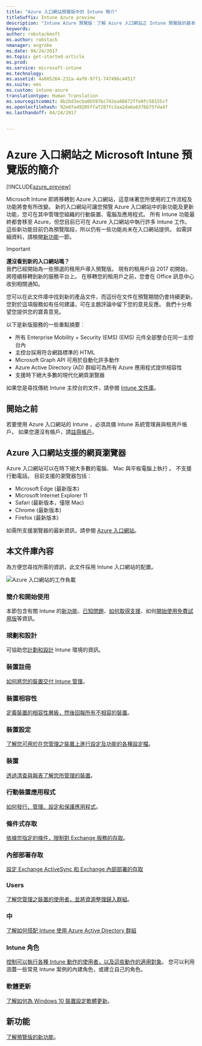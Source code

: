 ```yaml
---
title: "Azure 入口網站預覽版中的 Intune 簡介"
titleSuffix: Intune Azure preview
description: "Intune Azure 預覽版︰了解 Azure 入口網站之 Intune 預覽版的基本概念，以及這項服務如何協助您管理裝置。"
keywords: 
author: robstackmsft
ms.author: robstack
nmanager: angrobe
ms.date: 04/24/2017
ms.topic: get-started-article
ms.prod: 
ms.service: microsoft-intune
ms.technology: 
ms.assetid: 4a085264-232a-4af0-97f1-747496c44517
ms.suite: ems
ms.custom: intune-azure
translationtype: Human Translation
ms.sourcegitcommit: 8b2bd3ecba0b597bc742ea08872ffe8fc58155cf
ms.openlocfilehash: 92e07a49205ffaf287fc3aa2da6a6376b75fda4f
ms.lasthandoff: 04/24/2017


---
```



# <a name="introduction-to-microsoft-intune-in-the-azure-portal-preview"></a>Azure 入口網站之 Microsoft Intune 預覽版的簡介


[!INCLUDE[azure_preview](../includes/azure_preview.md)]

Microsoft Intune 即將移轉到 Azure 入口網站，這意味著您所使用的工作流程及功能將會有所改變。
新的入口網站可讓您預覽 Azure 入口網站中的新功能及更新功能，您可在其中管理您組織的行動裝置、電腦及應用程式。
所有 Intune 功能最終都會移至 Azure，但您目前已可在 Azure 入口網站中執行許多 Intune 工作。 這些新功能目前仍為預覽階段，所以仍有一些功能尚未在入口網站提供。 如需詳細資料，請檢閱[新功能](#what's-new)一節。

> [!IMPORTANT]
> **還沒看到新的入口網站嗎？**<br>
> 我們已經開始為一些預選的租用戶導入預覽版。 現有的租用戶自 2017 初開始，將陸續移轉到新的服務平台上。 在移轉您的租用戶之前，您會在 Office 訊息中心收到相關通知。


您可以在此文件庫中找到新的產品文件，而這份在文件在預覽期間仍會持續更新。 您對於這項服務如有任何建議，可在主題評論中留下您的意見反應。 我們十分希望您提供您的寶貴意見。

<!--- You can view the new Intune technical preview console in Azure at [portal.azure.com]. --->

以下是新版服務的一些重點摘要︰

- 所有 Enterprise Mobility + Security (EMS) (EMS) 元件全部整合在同一主控台內
- 主控台採用符合網路標準的 HTML
- Microsoft Graph API 可用於自動化許多動作
- Azure Active Directory (AD) 群組可為所有 Azure 應用程式提供相容性
- 支援時下絕大多數的現代化網頁瀏覽器

如果您是尋找傳統 Intune 主控台的文件，請參閱 [Intune 文件庫](https://docs.microsoft.com/en-us/intune/)。

## <a name="before-you-start"></a>開始之前

若要使用 Azure 入口網站的 Intune ，必須具備 Intune 系統管理員與租用戶帳戶。 如果您還沒有帳戶，請[註冊帳戶](https://portal.office.com/Signup/Signup.aspx?OfferId=40BE278A-DFD1-470a-9EF7-9F2596EA7FF9&dl=INTUNE_A&ali=1#0%20)。

## <a name="supported-web-browsers-for-the-azure-portal"></a>Azure 入口網站支援的網頁瀏覽器

Azure 入口網站可以在時下絕大多數的電腦、 Mac 與平板電腦上執行 。 不支援行動電話。
目前支援的瀏覽器包括：

- Microsoft Edge (最新版本)
- Microsoft Internet Explorer 11
- Safari (最新版本，僅限 Mac)
- Chrome (最新版本)
- Firefox (最新版本)

如需所支援瀏覽器的最新資訊，請參閱 [Azure 入口網站](https://docs.microsoft.com/azure/azure-preview-portal-supported-browsers-devices)。

## <a name="whats-in-this-library"></a>本文件庫內容

為方便您尋找所需的資訊，此文件採用 Intune 入口網站的配置。

![Azure 入口網站的工作負載](./media/azure-portal-workloads.png)

### <a name="introduction-and-get-started"></a>簡介和開始使用
本節包含有關 Intune 的[新功能](/intune-azure/introduction/whats-new)、[已知問題](/intune-azure/introduction/known-issues-in-the-intune-preview)、[如何取得支援](/intune-azure/introduction/how-to-get-support-for-microsoft-intune)、如何[開始使用免費試用版](/intune-azure/introduction/sign-up-free-trial-microsoft-intune)等資訊。
### <a name="plan-and-design"></a>規劃和設計
可協助您[計劃和設計](/intune-azure/plan-and-design/get-started) Intune 環境的資訊。
### <a name="device-enrollment"></a>裝置註冊
[如何將您的裝置交付 Intune 管理](/intune-azure/enroll-devices/what-is)。
### <a name="device-compliance"></a>裝置相容性
[定義裝置的相容性層級，然後回報所有不相容的裝置](/intune-azure/set-device-compliance/what-is-device-compliance)。
### <a name="device-configuration"></a>裝置設定
[了解您可用於在您管理之裝置上進行設定及功能的各種設定檔](/intune-azure/configure-devices/what-are-device-profiles)。
### <a name="devices"></a>裝置
[透過清查與報表了解您所管理的裝置](/intune-azure/manage-devices/what-is)。
### <a name="mobile-apps"></a>行動裝置應用程式
[如何發行、管理、設定和保護應用程式](/intune-azure/manage-apps/what-is-app-management)。
### <a name="conditional-access"></a>條件式存取
[依據您指定的條件，限制對 Exchange 服務的存取](/intune-azure/conditional-access/what-is-conditional-access)。
### <a name="on-premises-access"></a>內部部署存取
[設定 Exchange ActiveSync 和 Exchange 內部部署的存取](/intune/deploy-use/mobile-device-management-with-exchange-activesync-and-microsoft-intune)
### <a name="users"></a>Users
[了解您管理之裝置的使用者，並將資源整理歸入群組](/intune-azure/manage-users/what-is)。
### <a name="groups"></a>中
[了解如何搭配 Intune 使用 Azure Active Directory 群組](/intune-azure/manage-users/get-started-with-groups)
### <a name="intune-roles"></a>Intune 角色
[控制可以執行各種 Intune 動作的使用者，以及這些動作的適用對象](/intune-azure/access-control/role-based-access-control)。 您可以利用涵蓋一些常見 Intune 案例的內建角色，或建立自己的角色。
### <a name="software-updates"></a>軟體更新
[了解如何為 Windows 10 裝置設定軟體更新](/intune-azure/configure-devices/how-to-configure-windows-update-for-business)。



## <a name="whats-new"></a>新功能

[了解預覽版的新功能](/intune-azure/introduction/whats-new)。

